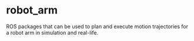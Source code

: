 # robot_arm
ROS packages that can be used to plan and execute motion trajectories for a robot arm in simulation and real-life.
